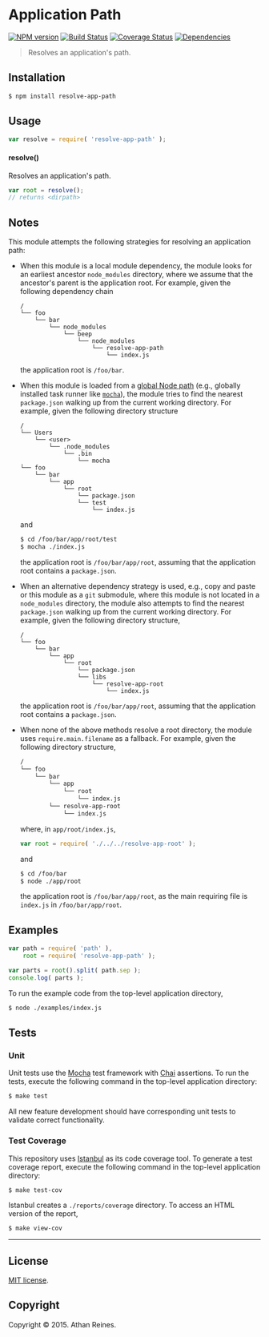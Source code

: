 Application Path
===
[![NPM version][npm-image]][npm-url] [![Build Status][travis-image]][travis-url] [![Coverage Status][codecov-image]][codecov-url] [![Dependencies][dependencies-image]][dependencies-url]

> Resolves an application's path.


## Installation

``` bash
$ npm install resolve-app-path
```


## Usage

``` javascript
var resolve = require( 'resolve-app-path' );
```

#### resolve()

Resolves an application's path.

``` javascript
var root = resolve();
// returns <dirpath>
```


## Notes

This module attempts the following strategies for resolving an application path:

*	When this module is a local module dependency, the module looks for an earliest ancestor `node_modules` directory, where we assume that the ancestor's parent is the application root. For example, given the following dependency chain
	```
	/
	└── foo
	    └── bar
	        └── node_modules
	            └── beep
	                └── node_modules
	                    └── resolve-app-path
	                        └── index.js
	```

	the application root is `/foo/bar`.

* 	When this module is loaded from a [global Node path](https://github.com/kgryte/node-global-paths) (e.g., globally installed task runner like [`mocha`](http://mochajs.org/)), the module tries to find the nearest `package.json` walking up from the current working directory. For example, given the following directory structure

	```
	/
	└── Users
	    └── <user>
	        └── .node_modules
	            └── .bin
	                └── mocha
	└── foo
	    └── bar
	        └── app
	            └── root
	                └── package.json
	                └── test
	                    └── index.js
	```

	and

	``` bash
	$ cd /foo/bar/app/root/test
	$ mocha ./index.js
	```

	the application root is `/foo/bar/app/root`, assuming that the application root contains a `package.json`.

*	When an alternative dependency strategy is used, e.g., copy and paste or this module as a `git` submodule, where this module is not located in a `node_modules` directory, the module also attempts to find the nearest `package.json` walking up from the current working directory. For example, given the following directory structure,

	```
	/
	└── foo
	    └── bar
	        └── app
	            └── root
	                └── package.json
	                └── libs
	                    └── resolve-app-root
	                        └── index.js
	```

	the application root is `/foo/bar/app/root`, assuming that the application root contains a `package.json`.

*	When none of the above methods resolve a root directory, the module uses `require.main.filename` as a fallback. For example, given the following directory structure,

	``` bash
	/
	└── foo
	    └── bar
	        └── app
	            └── root
	                └── index.js
	        └── resolve-app-root
	            └── index.js
	```

	where, in `app/root/index.js`,

	``` javascript
	var root = require( './../../resolve-app-root' );
	```

	and

	``` bash
	$ cd /foo/bar
	$ node ./app/root
	```

	the application root is `/foo/bar/app/root`, as the main requiring file is `index.js` in `/foo/bar/app/root`.



## Examples

``` javascript
var path = require( 'path' ),
	root = require( 'resolve-app-path' );

var parts = root().split( path.sep );
console.log( parts );
```

To run the example code from the top-level application directory,

``` bash
$ node ./examples/index.js
```


## Tests

### Unit

Unit tests use the [Mocha](http://mochajs.org/) test framework with [Chai](http://chaijs.com) assertions. To run the tests, execute the following command in the top-level application directory:

``` bash
$ make test
```

All new feature development should have corresponding unit tests to validate correct functionality.


### Test Coverage

This repository uses [Istanbul](https://github.com/gotwarlost/istanbul) as its code coverage tool. To generate a test coverage report, execute the following command in the top-level application directory:

``` bash
$ make test-cov
```

Istanbul creates a `./reports/coverage` directory. To access an HTML version of the report,

``` bash
$ make view-cov
```


---
## License

[MIT license](http://opensource.org/licenses/MIT).


## Copyright

Copyright &copy; 2015. Athan Reines.


[npm-image]: http://img.shields.io/npm/v/resolve-app-path.svg
[npm-url]: https://npmjs.org/package/resolve-app-path

[travis-image]: http://img.shields.io/travis/kgryte/resolve-app-path/master.svg
[travis-url]: https://travis-ci.org/kgryte/resolve-app-path

[codecov-image]: https://img.shields.io/codecov/c/github/kgryte/resolve-app-path/master.svg
[codecov-url]: https://codecov.io/github/kgryte/resolve-app-path?branch=master

[dependencies-image]: http://img.shields.io/david/kgryte/resolve-app-path.svg
[dependencies-url]: https://david-dm.org/kgryte/resolve-app-path

[dev-dependencies-image]: http://img.shields.io/david/dev/kgryte/resolve-app-path.svg
[dev-dependencies-url]: https://david-dm.org/dev/kgryte/resolve-app-path

[github-issues-image]: http://img.shields.io/github/issues/kgryte/resolve-app-path.svg
[github-issues-url]: https://github.com/kgryte/resolve-app-path/issues
